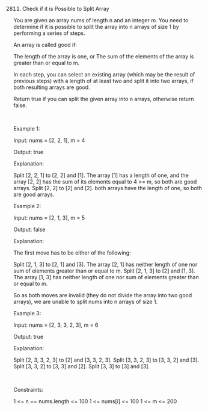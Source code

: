 2811. Check if it is Possible to Split Array

You are given an array nums of length n and an integer m. You need to determine if it is possible to split the array into n arrays of size 1 by performing a series of steps.

An array is called good if:

The length of the array is one, or
The sum of the elements of the array is greater than or equal to m.

In each step, you can select an existing array (which may be the result of previous steps) with a length of at least two and split it into two arrays, if both resulting arrays are good.

Return true if you can split the given array into n arrays, otherwise return false.

 

Example 1:

Input: nums = [2, 2, 1], m = 4

Output: true

Explanation:

Split [2, 2, 1] to [2, 2] and [1]. The array [1] has a length of one, and the array [2, 2] has the sum of its elements equal to 4 >= m, so both are good arrays.
Split [2, 2] to [2] and [2]. both arrays have the length of one, so both are good arrays.

Example 2:

Input: nums = [2, 1, 3], m = 5

Output: false

Explanation:

The first move has to be either of the following:

Split [2, 1, 3] to [2, 1] and [3]. The array [2, 1] has neither length of one nor sum of elements greater than or equal to m.
Split [2, 1, 3] to [2] and [1, 3]. The array [1, 3] has neither length of one nor sum of elements greater than or equal to m.

So as both moves are invalid (they do not divide the array into two good arrays), we are unable to split nums into n arrays of size 1.

Example 3:

Input: nums = [2, 3, 3, 2, 3], m = 6

Output: true

Explanation:

Split [2, 3, 3, 2, 3] to [2] and [3, 3, 2, 3].
Split [3, 3, 2, 3] to [3, 3, 2] and [3].
Split [3, 3, 2] to [3, 3] and [2].
Split [3, 3] to [3] and [3].

 

Constraints:

1 <= n == nums.length <= 100
1 <= nums[i] <= 100
1 <= m <= 200